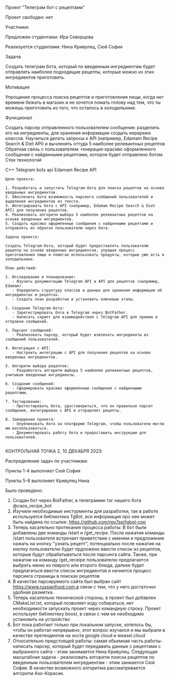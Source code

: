 Проект "Телеграм бот с рецептами" 

Проект свободен: нет

Участники:

Предложен студентами: Ира Скворцова

Реализуется студентами: Нина Кривулец, Сюй София

Задача

Создать телеграм бота, который по введенным ингредиентам будет отправлять наиболее подходящие рецепты, которые можно из этих ингредиентов приготовить.

Мотивация

Упрощение процесса поиска рецептов и приготовления пищи, когда нет времени бежать в магазин и не хочется ломать голову над тем, что ты можешь приготовить из того, что осталось в холодильнике.

Функционал

Создать парсер отправленного пользователем сообщения: разделить его на ингредиенты, для хранения информации создать иерархию классов.
Научиться делать запросы к API (например, Edamam Recipe Search & Diet API) и вычленять оттуда 5 наиболее релевантных рецептов
Обратная связь с пользователем: генерация красиво оформленного сообщения с найденными рецептами, которое будет отправлено ботом.
Стек технологий

C++
Telegram bots api
Edamam Recipe API


~~~~~~~~~~~~~~~~~~~~ к 1 ноября ~~~~~~~~~~~~~~~~~~~~~~~
Цели проекта:

1. Разработать и запустить Telegram-бота для поиска рецептов на основе введенных ингредиентов.
2. Обеспечить бота возможность парсинга сообщений пользователей и выделения ингредиентов из текста.
3. Интегрировать бота с API (например, Edamam Recipe Search & Diet API) для получения рецептов.
4. Реализовать алгоритм выбора 5 наиболее релевантных рецептов на основе введенных ингредиентов.
5. Создать красиво оформленные сообщения с найденными рецептами и отправлять их обратно пользователю через бота.

Задача проекта:

Создать Telegram-бота, который будет предоставлять пользователю рецепты на основе введенных ингредиентов, упрощая процесс приготовления пищи и помогая использовать продукты, которые уже есть в холодильнике.

План действий:

1. Исследование и планирование:
   - Изучить документацию Telegram API и API для рецептов (например, Edamam).
   - Определить структуру классов и данных для хранения информации об ингредиентах и рецептах.
   - Создать план разработки и установить ключевые этапы.

2. Создание Telegram-бота:
   - Зарегистрировать бота в Telegram через BotFather.
   - Написать скрипт для взаимодействия с Telegram API для приема и отправки сообщений.

3. Парсинг сообщений:
   - Реализовать парсер, который будет извлекать ингредиенты из сообщений пользователей.

4. Интеграция с API:
   - Настроить интеграцию с API для получения рецептов на основе введенных ингредиентов.

5. Алгоритм выбора рецептов:
   - Разработать алгоритм выбора 5 наиболее релевантных рецептов, учитывая введенные ингредиенты.

6. Создание сообщений:
   - Сформировать красиво оформленные сообщения с найденными рецептами.

7. Тестирование:
   - Протестировать бота, удостовериться, что он правильно парсит сообщения, интегрирован с API и отправляет рецепты.

8. Завершение проекта:
   - Опубликовать бота на платформе Telegram, чтобы пользователи могли им воспользоваться.
   - Документировать работу бота и предоставить инструкции для пользователей.


~~~~~~~~~~~~~~~~~~~~~~~~~~~~~~~~~~~~~~~~~~~~~~~~~~~~~~~~~~~~~~~~
КОНТРОЛЬНАЯ ТОЧКА 2, 10 ДЕКАБРЯ 2023:

Распределение задач по участникам:

Пункты 1-4 выполняет Сюй София

Пункты 5-8 выполняет Кривулец Нина

Было проведено:
1) Создан бот через BotFather, в телеграмме тэг нашего бота @caos_recipe_bot
2) Изучили необходимые инстурменты для разработки, так в работе используется библиотека TgBot, вся информация про нее может быть найдена по ссылке: https://github.com/reo7sp/tgbot-cpp
3) Теперь касательно протекания процесса работы: В бот были добавлены две команды /start и /get_recipe. После нажатия команды /start пользователя встречает приветствие с именем и предложение нажать на кнопку "узнать рецепт", потенциально после нажатия на кнопку пользователю будет прдложено ввести список из рецептов, которые будут обрабатываться после парсинга сайта. Также, при нажатии на команду /get_receipe пользователю предлагается выбрать меню из певрого или второго блюда, далеее будет предлагаться ввести список ингредиентов и начнется процесс парсинга страницы в поисках рецептов
4) В качестве парсируемого сайта был выбран сайт https://www.russianfood.com,в связи с тем, что у него достаточно удобная разметка.
5) Теперь касательно технической стороны, в проект был добавлен CMakeList.txt, который позволяет коду собираться, нет необходимости запускать проект через командную строку. Проект использует библиотеку boost, в связи с чем ее необходимо установить на устройство
6) Бот пока работает только при локальном запуске, хотелось бы, чтобы он работал непрерывно, этот вопрос изучался и мы выбрали в качестве претендентов на хоста google cloud и weasel.cloud
7) Относительно предстоящей работы: самая обьемная часть работы- написать парсер, который будет передавать данные с рецептами с выбранного сайта - этим занимается Нина Кривулец. Следующая масштабная задача - реализовать алгоритм поиска рецептов по введенным пользователем ингредиентам - этим занмается Сюй София. В качестве возможного алгоритма рассматривается алгоритм Ахо-Корасик.
